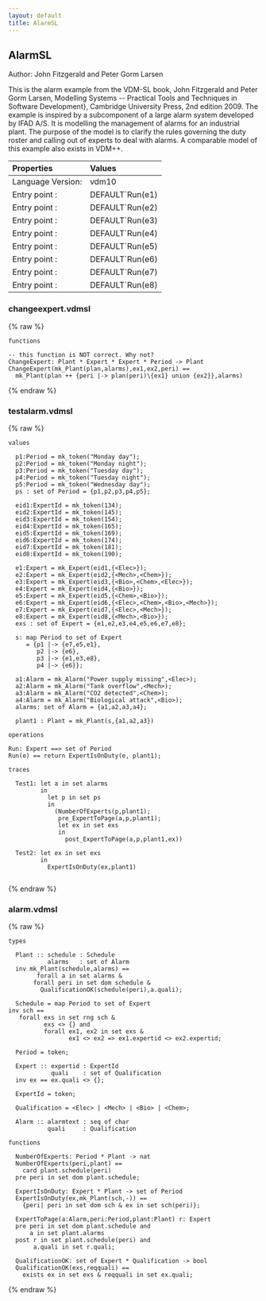 ```yaml
---
layout: default
title: AlarmSL
---
```


## AlarmSL
Author: John Fitzgerald and Peter Gorm Larsen



This is the alarm example from the VDM-SL book, John Fitzgerald and
Peter Gorm Larsen, Modelling Systems -- Practical Tools and Techniques
in Software Development}, Cambridge University Press, 2nd edition
2009. The example is inspired by a subcomponent of a large alarm
system developed by IFAD A/S. It is modelling the management of alarms
for an industrial plant. The purpose of the model is to clarify the
rules governing the duty roster and calling out of experts to deal
with alarms. A comparable model of this example also exists in VDM++.


| Properties | Values          |
| :------------ | :---------- |
|Language Version:| vdm10|
|Entry point     :| DEFAULT`Run(e1)|
|Entry point     :| DEFAULT`Run(e2)|
|Entry point     :| DEFAULT`Run(e3)|
|Entry point     :| DEFAULT`Run(e4)|
|Entry point     :| DEFAULT`Run(e5)|
|Entry point     :| DEFAULT`Run(e6)|
|Entry point     :| DEFAULT`Run(e7)|
|Entry point     :| DEFAULT`Run(e8)|


### changeexpert.vdmsl

{% raw %}
~~~
functions

-- this function is NOT correct. Why not?
ChangeExpert: Plant * Expert * Expert * Period -> Plant
ChangeExpert(mk_Plant(plan,alarms),ex1,ex2,peri) ==
  mk_Plant(plan ++ {peri |-> plan(peri)\{ex1} union {ex2}},alarms)
~~~
{% endraw %}

### testalarm.vdmsl

{% raw %}
~~~
values
 
  p1:Period = mk_token("Monday day");
  p2:Period = mk_token("Monday night");
  p3:Period = mk_token("Tuesday day");
  p4:Period = mk_token("Tuesday night");
  p5:Period = mk_token("Wednesday day");
  ps : set of Period = {p1,p2,p3,p4,p5};

  eid1:ExpertId = mk_token(134);
  eid2:ExpertId = mk_token(145);
  eid3:ExpertId = mk_token(154);
  eid4:ExpertId = mk_token(165);
  eid5:ExpertId = mk_token(169);
  eid6:ExpertId = mk_token(174);
  eid7:ExpertId = mk_token(181);
  eid8:ExpertId = mk_token(190);
  
  e1:Expert = mk_Expert(eid1,{<Elec>});
  e2:Expert = mk_Expert(eid2,{<Mech>,<Chem>});
  e3:Expert = mk_Expert(eid3,{<Bio>,<Chem>,<Elec>});
  e4:Expert = mk_Expert(eid4,{<Bio>});
  e5:Expert = mk_Expert(eid5,{<Chem>,<Bio>});
  e6:Expert = mk_Expert(eid6,{<Elec>,<Chem>,<Bio>,<Mech>});
  e7:Expert = mk_Expert(eid7,{<Elec>,<Mech>});
  e8:Expert = mk_Expert(eid8,{<Mech>,<Bio>});
  exs : set of Expert = {e1,e2,e3,e4,e5,e6,e7,e8};

  s: map Period to set of Expert
     = {p1 |-> {e7,e5,e1},
        p2 |-> {e6},
        p3 |-> {e1,e3,e8},
        p4 |-> {e6}};

  a1:Alarm = mk_Alarm("Power supply missing",<Elec>);
  a2:Alarm = mk_Alarm("Tank overflow",<Mech>);
  a3:Alarm = mk_Alarm("CO2 detected",<Chem>);
  a4:Alarm = mk_Alarm("Biological attack",<Bio>);
  alarms: set of Alarm = {a1,a2,a3,a4};
  
  plant1 : Plant = mk_Plant(s,{a1,a2,a3})
  
operations

Run: Expert ==> set of Period
Run(e) == return ExpertIsOnDuty(e, plant1);

traces 

  Test1: let a in set alarms
         in
           let p in set ps 
           in
             (NumberOfExperts(p,plant1);
              pre_ExpertToPage(a,p,plant1);
              let ex in set exs
              in
                post_ExpertToPage(a,p,plant1,ex))
               
  Test2: let ex in set exs
         in
           ExpertIsOnDuty(ex,plant1)
 
~~~
{% endraw %}

### alarm.vdmsl

{% raw %}
~~~
types

  Plant :: schedule : Schedule
           alarms   : set of Alarm
  inv mk_Plant(schedule,alarms) ==
        forall a in set alarms &
	   forall peri in set dom schedule &
	     QualificationOK(schedule(peri),a.quali);
	     
  Schedule = map Period to set of Expert
inv sch ==
   forall exs in set rng sch &
          exs <> {} and
          forall ex1, ex2 in set exs &
                 ex1 <> ex2 => ex1.expertid <> ex2.expertid;

  Period = token;

  Expert :: expertid : ExpertId
            quali    : set of Qualification
  inv ex == ex.quali <> {};

  ExpertId = token;

  Qualification = <Elec> | <Mech> | <Bio> | <Chem>;
	   
  Alarm :: alarmtext : seq of char
           quali     : Qualification

functions

  NumberOfExperts: Period * Plant -> nat
  NumberOfExperts(peri,plant) ==
    card plant.schedule(peri)
  pre peri in set dom plant.schedule;

  ExpertIsOnDuty: Expert * Plant -> set of Period
  ExpertIsOnDuty(ex,mk_Plant(sch,-)) ==
    {peri| peri in set dom sch & ex in set sch(peri)};

  ExpertToPage(a:Alarm,peri:Period,plant:Plant) r: Expert
  pre peri in set dom plant.schedule and
      a in set plant.alarms
  post r in set plant.schedule(peri) and
       a.quali in set r.quali;

  QualificationOK: set of Expert * Qualification -> bool
  QualificationOK(exs,reqquali) ==
    exists ex in set exs & reqquali in set ex.quali;

~~~
{% endraw %}

